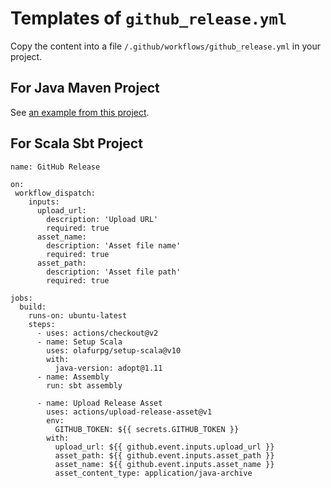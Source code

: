 # Templates of `github_release.yml`

Copy the content into a file `/.github/workflows/github_release.yml` in your project.

## For Java Maven Project

See [an example from this project](../../../.github/workflows/github_release.yml).

## For Scala Sbt Project

```
name: GitHub Release

on:
 workflow_dispatch:
    inputs:
      upload_url:
        description: 'Upload URL'
        required: true
      asset_name:
        description: 'Asset file name'
        required: true
      asset_path:
        description: 'Asset file path'
        required: true

jobs:
  build:
    runs-on: ubuntu-latest
    steps:
      - uses: actions/checkout@v2
      - name: Setup Scala
        uses: olafurpg/setup-scala@v10
        with:
          java-version: adopt@1.11
      - name: Assembly
        run: sbt assembly

      - name: Upload Release Asset
        uses: actions/upload-release-asset@v1
        env:
          GITHUB_TOKEN: ${{ secrets.GITHUB_TOKEN }}
        with:
          upload_url: ${{ github.event.inputs.upload_url }}
          asset_path: ${{ github.event.inputs.asset_path }}
          asset_name: ${{ github.event.inputs.asset_name }}
          asset_content_type: application/java-archive
```
